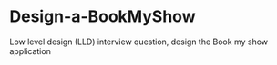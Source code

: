 # Design-a-BookMyShow
Low level design (LLD) interview question, design the Book my show application
